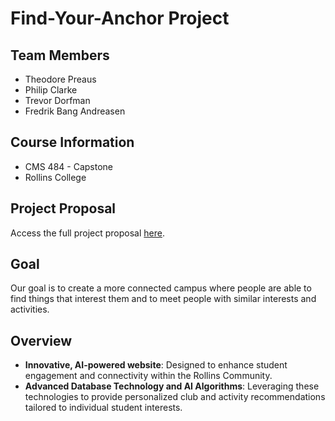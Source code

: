 # Find-Your-Anchor Project

## Team Members
- Theodore Preaus
- Philip Clarke
- Trevor Dorfman
- Fredrik Bang Andreasen

## Course Information
- CMS 484 - Capstone
- Rollins College

## Project Proposal
Access the full project proposal [here](https://docs.google.com/document/d/1bvUzB20GmRMansoZGxKdfEmEow-YgJb3LC7JU7Ycwes/edit?usp=sharing).

## Goal
Our goal is to create a more connected campus where people are able to find things that interest them and to meet people with similar interests and activities.

## Overview
- **Innovative, AI-powered website**: Designed to enhance student engagement and connectivity within the Rollins Community.
- **Advanced Database Technology and AI Algorithms**: Leveraging these technologies to provide personalized club and activity recommendations tailored to individual student interests.
